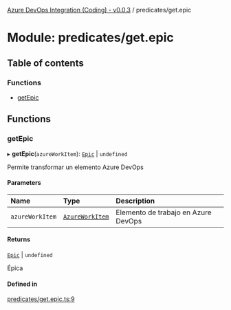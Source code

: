 [Azure DevOps Integration (Coding) - v0.0.3](../README.md) / predicates/get.epic

# Module: predicates/get.epic

## Table of contents

### Functions

- [getEpic](predicates_get_epic.md#getepic)

## Functions

### getEpic

▸ **getEpic**(`azureWorkItem`): [`Epic`](../classes/models_agile_epic.Epic.md) \| `undefined`

Permite transformar un elemento Azure DevOps

#### Parameters

| Name | Type | Description |
| :------ | :------ | :------ |
| `azureWorkItem` | [`AzureWorkItem`](../classes/models_azureDevOps_azureWorkItem.AzureWorkItem.md) | Elemento de trabajo en Azure DevOps |

#### Returns

[`Epic`](../classes/models_agile_epic.Epic.md) \| `undefined`

Épica

#### Defined in

[predicates/get.epic.ts:9](https://github.com/jeysgar1/azure-devops-api-kms/blob/71b51ad/src/predicates/get.epic.ts#L9)
